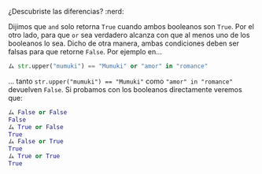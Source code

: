  ¿Descubriste las diferencias? :nerd:

Dijimos que `and` solo retorna `True` cuando ambos booleanos son `True`. Por el otro lado, para que `or` sea verdadero alcanza con que al menos uno de los booleanos lo sea. Dicho de otra manera, ambas condiciones deben ser falsas para que retorne `False`. Por ejemplo en...

``` python
ム str.upper("mumuki") == "Mumuki" or "amor" in "romance"
```

... tanto `str.upper("mumuki") == "Mumuki"` como `"amor" in "romance"` devuelven `False`. Si probamos con los booleanos directamente veremos que:

```python
ム False or False
False
ム True or False
True
ム False or True
True
ム True or True
True
```


